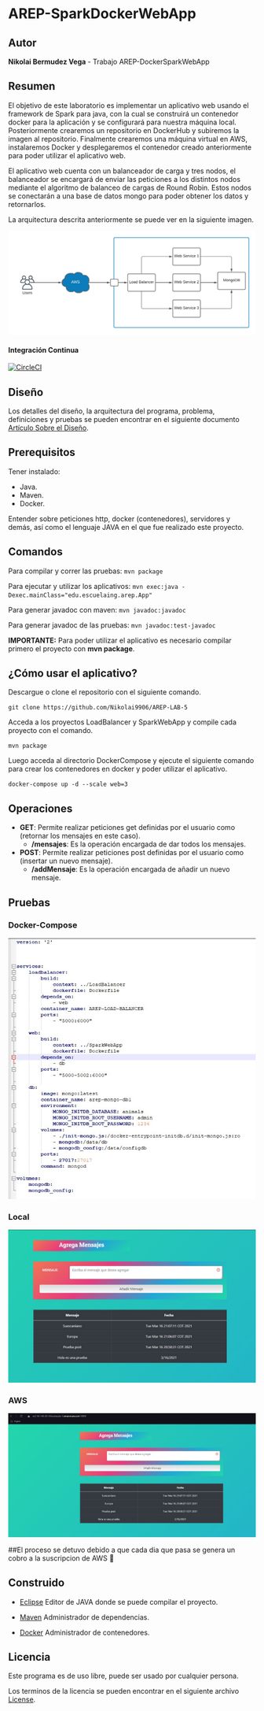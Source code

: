 # AREP-SparkDockerWebApp
## Autor
**Nikolai Bermudez Vega** - Trabajo AREP-DockerSparkWebApp
## Resumen
El objetivo de este laboratorio es implementar un aplicativo web usando el framework de Spark para java, con la cual se construirá un contenedor docker para la aplicación y se configurará para nuestra máquina local.
Posteriormente crearemos un repositorio en DockerHub y subiremos la imagen al repositorio.
Finalmente crearemos una máquina virtual en AWS, instalaremos Docker y desplegaremos el contenedor creado anteriormente para poder utilizar el aplicativo web.

El aplicativo web cuenta con un balanceador de carga y tres nodos, el balanceador se encargará de enviar las peticiones a los distintos nodos mediante el algoritmo de balanceo de cargas de Round Robin.
Estos nodos se conectarán a una base de datos mongo para poder obtener los datos y retornarlos.

La arquitectura descrita anteriormente se puede ver en la siguiente imagen.

![](img/Blank%20diagram.png)

#### Integración Continua
[![CircleCI](https://circleci.com/gh/Nikolai9906/AREP-LAB-3.svg?style=svg)](https://circleci.com/gh/Nikolai9906/AREP-LAB-3)
  ## Diseño
 Los detalles del diseño, la arquitectura del programa, problema, definiciones y pruebas se pueden encontrar en el siguiente documento [Artículo Sobre el Diseño](ArquitecturaDockerSparkWebApp.pdf).
   
 ## Prerequisitos
 Tener instalado:
 - Java.
 - Maven.
 - Docker.
 
 Entender sobre peticiones http, docker (contenedores), servidores y demás, así como el lenguaje JAVA en el que fue realizado este proyecto.
 
 ## Comandos 
  Para compilar y correr las pruebas: ```mvn package```
  
  Para ejecutar y utilizar los aplicativos: ```mvn exec:java -Dexec.mainClass="edu.escuelaing.arep.App"```
  
  Para generar javadoc con maven: ```mvn javadoc:javadoc```
  
  Para generar javadoc de las pruebas: ```mvn javadoc:test-javadoc```
  
  **IMPORTANTE:** Para poder utilizar el aplicativo es necesario compilar primero el proyecto con **mvn package**.
 
 ## ¿Cómo usar el aplicativo?
 Descargue o clone el repositorio con el siguiente comando.
 
    git clone https://github.com/Nikolai9906/AREP-LAB-5
    
Acceda a los proyectos LoadBalancer y SparkWebApp y compile cada proyecto con el comando.

    mvn package

Luego acceda al directorio DockerCompose y ejecute el siguiente comando para crear los contenedores en docker y poder utilizar el aplicativo.

    docker-compose up -d --scale web=3

 ## Operaciones
 - **GET**: Permite realizar peticiones get definidas por el usuario como (retornar los mensajes en este caso).
 	- **/mensajes**: Es la operación encargada de dar todos los mensajes.
 - **POST**: Permite realizar peticiones post definidas por el usuario como (insertar un nuevo mensaje).
 	- **/addMensaje**: Es la operación encargada de añadir un nuevo mensaje.


## Pruebas
### Docker-Compose
![](img/docker-compose.jpg)

### Local
![](img/localhost.jpg)

### AWS
![](img/aws.jpg)

##El proceso se detuvo debido a que cada dia que pasa se genera un cobro a la suscripcion de AWS :round_pushpin:

## Construido 
- [Eclipse](https://www.eclipse.org/) Editor de JAVA donde se puede compilar el proyecto.

- [Maven](https://maven.apache.org/) Administrador de dependencias.

- [Docker](https://www.docker.com/) Administrador de contenedores.

## Licencia
Este programa es de uso libre, puede ser usado por cualquier persona.

Los terminos de la licencia se pueden encontrar en el siguiente archivo [License](LICENSE).
